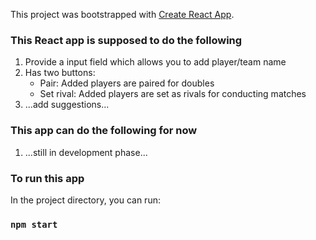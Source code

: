 This project was bootstrapped with [Create React App](https://github.com/facebook/create-react-app).

### This React app is supposed to do the following
<ol>
<li>Provide a input field which allows you to add player/team name</li>
<li>Has two buttons:
<ul>
    <li>Pair: Added players are paired for doubles</li>
    <li>Set rival: Added players are set as rivals for conducting matches</li>
</ul>
</li>
<li>...add suggestions...</li>
</ol>

### This app can do the following for now
<ol>
<li>...still in development phase...</li>
</ol>

### To run this app
In the project directory, you can run:

### `npm start`
